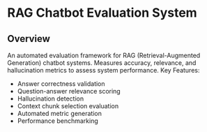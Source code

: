 # RAG Chatbot Evaluation System

## Overview
An automated evaluation framework for RAG (Retrieval-Augmented Generation) chatbot systems. Measures accuracy, relevance, and hallucination metrics to assess system performance.
Key Features:
- Answer correctness validation
- Question-answer relevance scoring
- Hallucination detection
- Context chunk selection evaluation
- Automated metric generation
- Performance benchmarking


